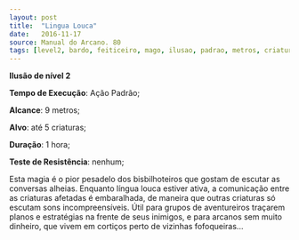 ```yaml
---
layout: post
title:  "Lingua Louca"
date:   2016-11-17
source: Manual do Arcano. 80
tags: [level2, bardo, feiticeiro, mago, ilusao, padrao, metros, criatura, hora, nenhum]
---
```


**Ilusão de nível 2**

**Tempo de Execução**: Ação Padrão;

**Alcance**: 9 metros;

**Alvo**: até 5 criaturas;

**Duração**: 1 hora;

**Teste de Resistência**: nenhum;

Esta magia é o pior pesadelo dos bisbilhoteiros que gostam de escutar as conversas alheias. Enquanto língua louca
estiver ativa, a comunicação entre as criaturas afetadas é embaralhada, de maneira que outras criaturas só escutam sons 
incompreensíveis. Útil para grupos de aventureiros traçarem planos e estratégias na frente de seus inimigos, e para arcanos sem muito dinheiro, que vivem em 
cortiços perto de vizinhas fofoqueiras...